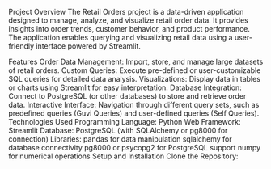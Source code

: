 Project Overview
The Retail Orders project is a data-driven application designed to manage, analyze, and visualize retail order data. 
It provides insights into order trends, customer behavior, and product performance.
The application enables querying and visualizing retail data using a user-friendly interface powered by Streamlit.

Features
Order Data Management: Import, store, and manage large datasets of retail orders.
Custom Queries: Execute pre-defined or user-customizable SQL queries for detailed data analysis.
Visualizations: Display data in tables or charts using Streamlit for easy interpretation.
Database Integration: Connect to PostgreSQL (or other databases) to store and retrieve order data.
Interactive Interface: Navigation through different query sets, such as predefined queries (Guvi Queries) and user-defined queries (Self Queries).
Technologies Used
Programming Language: Python
Web Framework: Streamlit
Database: PostgreSQL (with SQLAlchemy or pg8000 for connection)
Libraries:
pandas for data manipulation
sqlalchemy for database connectivity
pg8000 or psycopg2 for PostgreSQL support
numpy for numerical operations
Setup and Installation
Clone the Repository:

